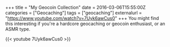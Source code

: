 +++
title = "My Geocoin Collection"
date = 2016-03-06T15:55:00Z
categories = ["Geocaching"]
tags = ["geocaching"]
externalurl = "https://www.youtube.com/watch?v=7Uyk6awCus0"
+++
You might find this interesting if you're a hardcore geocaching or geocoin enthusiast, or an ASMR type. 

{{< youtube 7Uyk6awCus0 >}}